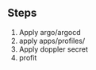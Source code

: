 ## Steps

1. Apply argo/argocd
2. apply apps/profiles/<targeted profile>
3. Apply doppler secret
4. profit
